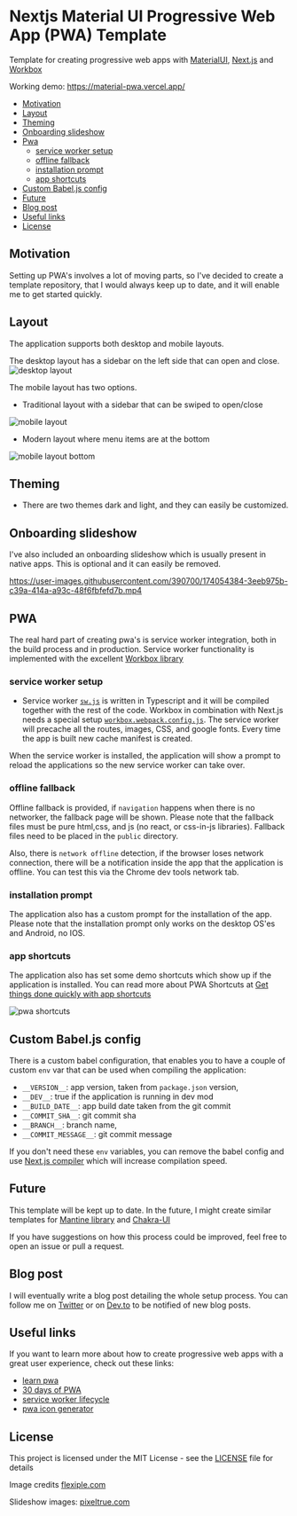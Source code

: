 # Nextjs Material UI Progressive Web App (PWA) Template

Template for creating progressive web apps with [MaterialUI](https://mui.com/), [Next.js](https://nextjs.org/) and [Workbox](https://developer.chrome.com/docs/workbox/)

Working demo: https://material-pwa.vercel.app/

<!-- toc -->

- [Motivation](#motivation)
- [Layout](#layout)
- [Theming](#theming)
- [Onboarding slideshow](#onboarding-slideshow)
- [Pwa](#pwa)
  - [service worker setup](#service-worker-setup)
  - [offline fallback](#offline-fallback)
  - [installation prompt](#installation-prompt)
  - [app shortcuts](#app-shortcuts)
- [Custom Babel.js config](#custom-babeljs-config)
- [Future](#future)
- [Blog post](#blog-post)
- [Useful links](#useful-links)
- [License](#license)

<!-- tocstop -->

## Motivation

Setting up PWA's involves a lot of moving parts, so I've decided to create a template repository, that I would always keep up to date, and it will enable me to get started quickly.

## Layout

The application supports both desktop and mobile layouts.

The desktop layout has a sidebar on the left side that can open and close.
![desktop layout](./doc-assets/desktop-layout.gif)

The mobile layout has two options.

- Traditional layout with a sidebar that can be swiped to open/close

![mobile layout](./doc-assets/mobile-layout.gif)

- Modern layout where menu items are at the bottom

![mobile layout bottom](./doc-assets/mobile-bottom-menu.gif)

## Theming

- There are two themes dark and light, and they can easily be customized.

## Onboarding slideshow

I've also included an onboarding slideshow which is usually present in native apps. This is optional and it can easily be removed.

https://user-images.githubusercontent.com/390700/174054384-3eeb975b-c39a-414a-a93c-48f6fbfefd7b.mp4

## PWA

The real hard part of creating pwa's is service worker integration, both in the build process and in production.
Service worker functionality is implemented with the excellent [Workbox library](https://developer.chrome.com/docs/workbox/)

### service worker setup

- Service worker [`sw.js`](./src/lib/client/service-worker/sw.ts) is written in Typescript and it will be compiled together with the rest of the code. Workbox in combination with Next.js needs a special setup [`workbox.webpack.config.js`](./workbox.webpack.config.js). The service worker will precache all the routes, images, CSS, and google fonts. Every time the app is built new cache manifest is created.

When the service worker is installed, the application will show a prompt to reload the applications so the new service worker can take over.

### offline fallback

Offline fallback is provided, if `navigation` happens when there is no networker, the fallback page will be shown. Please note that the fallback files must be pure html,css, and js (no react, or css-in-js libraries). Fallback files need to be placed in the `public` directory.

Also, there is `network offline` detection, if the browser loses network connection, there will be a notification inside the app that the application is offline. You can test this via the Chrome dev tools network tab.

### installation prompt

The application also has a custom prompt for the installation of the app. Please note that the installation prompt only works on the desktop OS'es and Android, no IOS.

### app shortcuts

The application also has set some demo shortcuts which show up if the application is installed. You can read more about PWA Shortcuts at [Get things done quickly with app shortcuts](https://web.dev/app-shortcuts/)

![pwa shortcuts](./doc-assets/shortcuts.gif)

## Custom Babel.js config

There is a custom babel configuration, that enables you to have a couple of custom `env` var that can be used when compiling the application:

- `__VERSION__`: app version, taken from `package.json` version,
- `__DEV__`: true if the application is running in dev mod
- `__BUILD_DATE__`: app build date taken from the git commit
- `__COMMIT_SHA__`: git commit sha
- `__BRANCH__`: branch name,
- `__COMMIT_MESSAGE__`: git commit message

If you don't need these `env` variables, you can remove the babel config and use [Next.js compiler](https://nextjs.org/docs/advanced-features/compiler) which will increase compilation speed.

## Future

This template will be kept up to date. In the future, I might create similar templates for [Mantine library](https://mantine.dev/) and [Chakra-UI](https://chakra-ui.com/)

If you have suggestions on how this process could be improved, feel free to open an issue or pull a request.

## Blog post

I will eventually write a blog post detailing the whole setup process. You can follow me on [Twitter](https://twitter.com/iki_xx) or on [Dev.to](https://dev.to/ivandotv)
to be notified of new blog posts.

## Useful links

If you want to learn more about how to create progressive web apps with a great user experience, check out these links:

- [learn pwa](https://web.dev/learn/pwa/)
- [30 days of PWA](https://blogs.windows.com/msedgedev/2022/04/14/30-days-of-pwa-fall-in-love-with-progressive-web-apps/)
- [service worker lifecycle](https://web.dev/service-worker-lifecycle/)
- [pwa icon generator](https://maskable.app/)

## License

This project is licensed under the MIT License - see the [LICENSE](LICENSE) file for details

Image credits [flexiple.com](https://2.flexiple.com/scale/all-illustrations?search=app)

Slideshow images: [pixeltrue.com](https://www.pixeltrue.com/free-packs/lined-illustrations)
